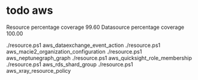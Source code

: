 # todo aws

Resource percentage coverage   99.60
Datasource percentage coverage 100.00

./resource.ps1 aws_dataexchange_event_action
./resource.ps1 aws_macie2_organization_configuration
./resource.ps1 aws_neptunegraph_graph
./resource.ps1 aws_quicksight_role_membership
./resource.ps1 aws_rds_shard_group
./resource.ps1 aws_xray_resource_policy
